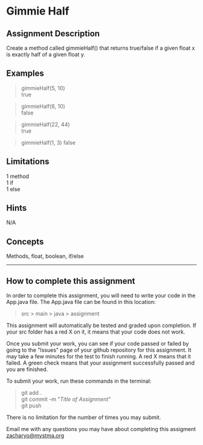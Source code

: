 # **Gimmie Half**  

## **Assignment Description**  
Create a method called gimmieHalf() that returns true/false if a given float x is exactly half of a given float y.

## **Examples**  
>gimmieHalf(5, 10)  
true

>gimmieHalf(6, 10)  
false

>gimmieHalf(22, 44)  
true

>gimmieHalf(1, 3)
false

## **Limitations**  
1 method  
1 if  
1 else

## **Hints**  
N/A

## **Concepts**  
Methods, float, boolean, if/else

---

## **How to complete this assignment**
In order to complete this assignment, you will need to write your code in the App.java file. The App.java file can be found in this location:  
>src > main > java > assignment  

This assignment will automatically be tested and graded upon completion. If your src folder has a red X on it, it means that your code does not work.  

Once you submit your work, you can see if your code passed or failed by going to the "Issues" page of your github repository for this assignment. It may take a few minutes for the test to finish running. A red X means that it failed. A green check means that your assignment successfully passed and you are finished.

To submit your work, run these commands in the terminal: 
>git add .  
git commit -m "*Title of Assignment*"  
git push  

There is no limitation for the number of times you may submit.

Email me with any questions you may have about completing this assigment  
zacharyo@mystma.org
